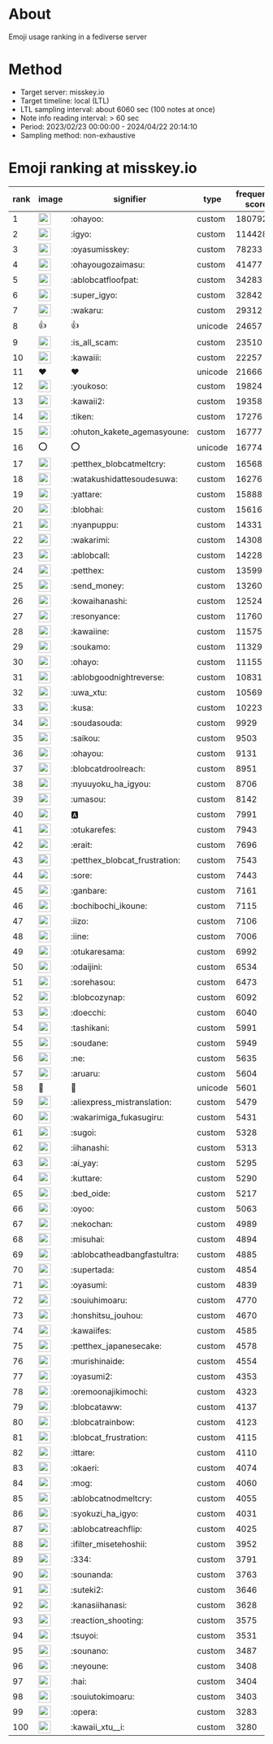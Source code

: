 # About
Emoji usage ranking in a fediverse server

# Method
- Target server: misskey.io
- Target timeline: local (LTL)
- LTL sampling interval: about 6060 sec (100 notes at once)
- Note info reading interval: > 60 sec
- Period: 2023/02/23 00:00:00 - 2024/04/22 20:14:10 
- Sampling method: non-exhaustive

# Emoji ranking at misskey.io

|rank|image|signifier|type|frequency score|
|----|----|----|----|----|
|1|<img height="24" src="https://misskey.io/emoji/ohayoo.webp">|:ohayoo:|custom|180792|
|2|<img height="24" src="https://misskey.io/emoji/igyo.webp">|:igyo:|custom|114428|
|3|<img height="24" src="https://misskey.io/emoji/oyasumisskey.webp">|:oyasumisskey:|custom|78233|
|4|<img height="24" src="https://misskey.io/emoji/ohayougozaimasu.webp">|:ohayougozaimasu:|custom|41477|
|5|<img height="24" src="https://misskey.io/emoji/ablobcatfloofpat.webp">|:ablobcatfloofpat:|custom|34283|
|6|<img height="24" src="https://misskey.io/emoji/super_igyo.webp">|:super_igyo:|custom|32842|
|7|<img height="24" src="https://misskey.io/emoji/wakaru.webp">|:wakaru:|custom|29312|
|8|👍|👍|unicode|24657|
|9|<img height="24" src="https://misskey.io/emoji/is_all_scam.webp">|:is_all_scam:|custom|23510|
|10|<img height="24" src="https://misskey.io/emoji/kawaiii.webp">|:kawaiii:|custom|22257|
|11|❤|❤|unicode|21666|
|12|<img height="24" src="https://misskey.io/emoji/youkoso.webp">|:youkoso:|custom|19824|
|13|<img height="24" src="https://misskey.io/emoji/kawaii2.webp">|:kawaii2:|custom|19358|
|14|<img height="24" src="https://misskey.io/emoji/tiken.webp">|:tiken:|custom|17276|
|15|<img height="24" src="https://misskey.io/emoji/ohuton_kakete_agemasyoune.webp">|:ohuton_kakete_agemasyoune:|custom|16777|
|16|⭕|⭕|unicode|16774|
|17|<img height="24" src="https://misskey.io/emoji/petthex_blobcatmeltcry.webp">|:petthex_blobcatmeltcry:|custom|16568|
|18|<img height="24" src="https://misskey.io/emoji/watakushidattesoudesuwa.webp">|:watakushidattesoudesuwa:|custom|16276|
|19|<img height="24" src="https://misskey.io/emoji/yattare.webp">|:yattare:|custom|15888|
|20|<img height="24" src="https://misskey.io/emoji/blobhai.webp">|:blobhai:|custom|15616|
|21|<img height="24" src="https://misskey.io/emoji/nyanpuppu.webp">|:nyanpuppu:|custom|14331|
|22|<img height="24" src="https://misskey.io/emoji/wakarimi.webp">|:wakarimi:|custom|14308|
|23|<img height="24" src="https://misskey.io/emoji/ablobcall.webp">|:ablobcall:|custom|14228|
|24|<img height="24" src="https://misskey.io/emoji/petthex.webp">|:petthex:|custom|13599|
|25|<img height="24" src="https://misskey.io/emoji/send_money.webp">|:send_money:|custom|13260|
|26|<img height="24" src="https://misskey.io/emoji/kowaihanashi.webp">|:kowaihanashi:|custom|12524|
|27|<img height="24" src="https://misskey.io/emoji/resonyance.webp">|:resonyance:|custom|11760|
|28|<img height="24" src="https://misskey.io/emoji/kawaiine.webp">|:kawaiine:|custom|11575|
|29|<img height="24" src="https://misskey.io/emoji/soukamo.webp">|:soukamo:|custom|11329|
|30|<img height="24" src="https://misskey.io/emoji/ohayo.webp">|:ohayo:|custom|11155|
|31|<img height="24" src="https://misskey.io/emoji/ablobgoodnightreverse.webp">|:ablobgoodnightreverse:|custom|10831|
|32|<img height="24" src="https://misskey.io/emoji/uwa_xtu.webp">|:uwa_xtu:|custom|10569|
|33|<img height="24" src="https://misskey.io/emoji/kusa.webp">|:kusa:|custom|10223|
|34|<img height="24" src="https://misskey.io/emoji/soudasouda.webp">|:soudasouda:|custom|9929|
|35|<img height="24" src="https://misskey.io/emoji/saikou.webp">|:saikou:|custom|9503|
|36|<img height="24" src="https://misskey.io/emoji/ohayou.webp">|:ohayou:|custom|9131|
|37|<img height="24" src="https://misskey.io/emoji/blobcatdroolreach.webp">|:blobcatdroolreach:|custom|8951|
|38|<img height="24" src="https://misskey.io/emoji/nyuuyoku_ha_igyou.webp">|:nyuuyoku_ha_igyou:|custom|8706|
|39|<img height="24" src="https://misskey.io/emoji/umasou.webp">|:umasou:|custom|8142|
|40|<img height="24" src="https://misskey.io/emoji/a.webp">|:a:|custom|7991|
|41|<img height="24" src="https://misskey.io/emoji/otukarefes.webp">|:otukarefes:|custom|7943|
|42|<img height="24" src="https://misskey.io/emoji/erait.webp">|:erait:|custom|7696|
|43|<img height="24" src="https://misskey.io/emoji/petthex_blobcat_frustration.webp">|:petthex_blobcat_frustration:|custom|7543|
|44|<img height="24" src="https://misskey.io/emoji/sore.webp">|:sore:|custom|7443|
|45|<img height="24" src="https://misskey.io/emoji/ganbare.webp">|:ganbare:|custom|7161|
|46|<img height="24" src="https://misskey.io/emoji/bochibochi_ikoune.webp">|:bochibochi_ikoune:|custom|7115|
|47|<img height="24" src="https://misskey.io/emoji/iizo.webp">|:iizo:|custom|7106|
|48|<img height="24" src="https://misskey.io/emoji/iine.webp">|:iine:|custom|7006|
|49|<img height="24" src="https://misskey.io/emoji/otukaresama.webp">|:otukaresama:|custom|6992|
|50|<img height="24" src="https://misskey.io/emoji/odaijini.webp">|:odaijini:|custom|6534|
|51|<img height="24" src="https://misskey.io/emoji/sorehasou.webp">|:sorehasou:|custom|6473|
|52|<img height="24" src="https://misskey.io/emoji/blobcozynap.webp">|:blobcozynap:|custom|6092|
|53|<img height="24" src="https://misskey.io/emoji/doecchi.webp">|:doecchi:|custom|6040|
|54|<img height="24" src="https://misskey.io/emoji/tashikani.webp">|:tashikani:|custom|5991|
|55|<img height="24" src="https://misskey.io/emoji/soudane.webp">|:soudane:|custom|5949|
|56|<img height="24" src="https://misskey.io/emoji/ne.webp">|:ne:|custom|5635|
|57|<img height="24" src="https://misskey.io/emoji/aruaru.webp">|:aruaru:|custom|5604|
|58|🎉|🎉|unicode|5601|
|59|<img height="24" src="https://misskey.io/emoji/aliexpress_mistranslation.webp">|:aliexpress_mistranslation:|custom|5479|
|60|<img height="24" src="https://misskey.io/emoji/wakarimiga_fukasugiru.webp">|:wakarimiga_fukasugiru:|custom|5431|
|61|<img height="24" src="https://misskey.io/emoji/sugoi.webp">|:sugoi:|custom|5328|
|62|<img height="24" src="https://misskey.io/emoji/iihanashi.webp">|:iihanashi:|custom|5313|
|63|<img height="24" src="https://misskey.io/emoji/ai_yay.webp">|:ai_yay:|custom|5295|
|64|<img height="24" src="https://misskey.io/emoji/kuttare.webp">|:kuttare:|custom|5290|
|65|<img height="24" src="https://misskey.io/emoji/bed_oide.webp">|:bed_oide:|custom|5217|
|66|<img height="24" src="https://misskey.io/emoji/oyoo.webp">|:oyoo:|custom|5063|
|67|<img height="24" src="https://misskey.io/emoji/nekochan.webp">|:nekochan:|custom|4989|
|68|<img height="24" src="https://misskey.io/emoji/misuhai.webp">|:misuhai:|custom|4894|
|69|<img height="24" src="https://misskey.io/emoji/ablobcatheadbangfastultra.webp">|:ablobcatheadbangfastultra:|custom|4885|
|70|<img height="24" src="https://misskey.io/emoji/supertada.webp">|:supertada:|custom|4854|
|71|<img height="24" src="https://misskey.io/emoji/oyasumi.webp">|:oyasumi:|custom|4839|
|72|<img height="24" src="https://misskey.io/emoji/souiuhimoaru.webp">|:souiuhimoaru:|custom|4770|
|73|<img height="24" src="https://misskey.io/emoji/honshitsu_jouhou.webp">|:honshitsu_jouhou:|custom|4670|
|74|<img height="24" src="https://misskey.io/emoji/kawaiifes.webp">|:kawaiifes:|custom|4585|
|75|<img height="24" src="https://misskey.io/emoji/petthex_japanesecake.webp">|:petthex_japanesecake:|custom|4578|
|76|<img height="24" src="https://misskey.io/emoji/murishinaide.webp">|:murishinaide:|custom|4554|
|77|<img height="24" src="https://misskey.io/emoji/oyasumi2.webp">|:oyasumi2:|custom|4353|
|78|<img height="24" src="https://misskey.io/emoji/oremoonajikimochi.webp">|:oremoonajikimochi:|custom|4323|
|79|<img height="24" src="https://misskey.io/emoji/blobcataww.webp">|:blobcataww:|custom|4137|
|80|<img height="24" src="https://misskey.io/emoji/blobcatrainbow.webp">|:blobcatrainbow:|custom|4123|
|81|<img height="24" src="https://misskey.io/emoji/blobcat_frustration.webp">|:blobcat_frustration:|custom|4115|
|82|<img height="24" src="https://misskey.io/emoji/ittare.webp">|:ittare:|custom|4110|
|83|<img height="24" src="https://misskey.io/emoji/okaeri.webp">|:okaeri:|custom|4074|
|84|<img height="24" src="https://misskey.io/emoji/mog.webp">|:mog:|custom|4060|
|85|<img height="24" src="https://misskey.io/emoji/ablobcatnodmeltcry.webp">|:ablobcatnodmeltcry:|custom|4055|
|86|<img height="24" src="https://misskey.io/emoji/syokuzi_ha_igyo.webp">|:syokuzi_ha_igyo:|custom|4031|
|87|<img height="24" src="https://misskey.io/emoji/ablobcatreachflip.webp">|:ablobcatreachflip:|custom|4025|
|88|<img height="24" src="https://misskey.io/emoji/ifilter_misetehoshii.webp">|:ifilter_misetehoshii:|custom|3952|
|89|<img height="24" src="https://misskey.io/emoji/334.webp">|:334:|custom|3791|
|90|<img height="24" src="https://misskey.io/emoji/sounanda.webp">|:sounanda:|custom|3763|
|91|<img height="24" src="https://misskey.io/emoji/suteki2.webp">|:suteki2:|custom|3646|
|92|<img height="24" src="https://misskey.io/emoji/kanasiihanasi.webp">|:kanasiihanasi:|custom|3628|
|93|<img height="24" src="https://misskey.io/emoji/reaction_shooting.webp">|:reaction_shooting:|custom|3575|
|94|<img height="24" src="https://misskey.io/emoji/tsuyoi.webp">|:tsuyoi:|custom|3531|
|95|<img height="24" src="https://misskey.io/emoji/sounano.webp">|:sounano:|custom|3487|
|96|<img height="24" src="https://misskey.io/emoji/neyoune.webp">|:neyoune:|custom|3408|
|97|<img height="24" src="https://misskey.io/emoji/hai.webp">|:hai:|custom|3404|
|98|<img height="24" src="https://misskey.io/emoji/souiutokimoaru.webp">|:souiutokimoaru:|custom|3403|
|99|<img height="24" src="https://misskey.io/emoji/opera.webp">|:opera:|custom|3283|
|100|<img height="24" src="https://misskey.io/emoji/kawaii_xtu__i.webp">|:kawaii_xtu__i:|custom|3280|

